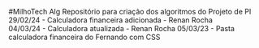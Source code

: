 #MilhoTech Alg
Repositório para criação dos algoritmos do Projeto de PI <br>
29/02/24 - Calculadora financeira adicionada - Renan Rocha <br>
04/03/24 - Calculadora atualizada - Renan Rocha
05/03/23 - Pasta calculadora financeira do Fernando com CSS
